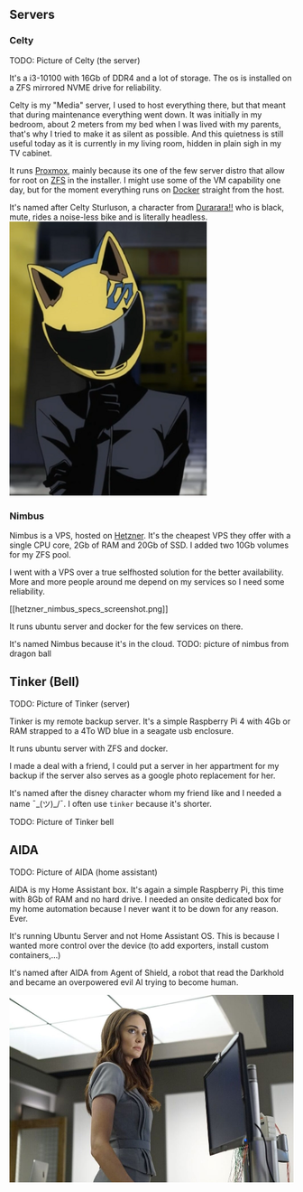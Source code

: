## Servers
### Celty

TODO: Picture of Celty (the server)

It's a i3-10100 with 16Gb of DDR4 and a lot of storage. The os is installed on a ZFS mirrored NVME drive for reliability.

Celty is my "Media" server, I used to host everything there, but that meant that during maintenance everything went down.
It was initially in my bedroom, about 2 meters from my bed when I was lived with my parents, that's why I tried to make it as silent as possible. And this quietness is still useful today as it is currently in my living room, hidden in plain sigh in my TV cabinet.

It runs [Proxmox](proxmox.md), mainly because its one of the few server distro that allow for root on [ZFS](celty/zfs) in the installer. I might use some of the VM capability one day, but for the moment everything runs on [Docker](docs/celty/host/docker.md) straight from the host.

It's named after Celty Sturluson, a character from [Durarara!!](https://en.wikipedia.org/wiki/Durarara!!) who is black, mute, rides a noise-less bike and is literally headless.
![Celty Sturluson from Durarara](../assets/Celty.png)

### Nimbus

Nimbus is a VPS, hosted on [Hetzner](https://hetzner.com/). It's the cheapest VPS they offer with a single CPU core, 2Gb of RAM and 20Gb of SSD. I added two 10Gb volumes for my ZFS pool.

I went with a VPS over a true selfhosted solution for the better availability. More and more people around me depend on my services so I need some reliability.

[[hetzner_nimbus_specs_screenshot.png]]

It runs ubuntu server and docker for the few services on there.

It's named Nimbus because it's in the cloud.
TODO: picture of nimbus from dragon ball


## Tinker (Bell)

TODO: Picture of Tinker (server)

Tinker is my remote backup server. It's a simple Raspberry Pi 4 with 4Gb or RAM strapped to a 4To WD blue in a seagate usb enclosure.

It runs ubuntu server with ZFS and docker.

I made a deal with a friend, I could put a server in her appartment for my backup if the server also serves as a google photo replacement for her.

It's named after the disney character whom my friend like and I needed a name ¯\_(ツ)\_/¯. I often use `tinker` because it's shorter.

TODO: Picture of Tinker bell

## AIDA

TODO: Picture of AIDA (home assistant)

AIDA is my Home Assistant box. It's again a simple Raspberry Pi, this time with 8Gb of RAM and no hard drive. I needed an onsite dedicated box for my home automation because I never want it to be down for any reason. Ever.

It's running Ubuntu Server and not Home Assistant OS. This is because I wanted more control over the device (to add exporters, install custom containers,...)

It's named after AIDA from Agent of Shield, a robot that read the Darkhold and became an overpowered evil AI trying to become human.

![Picture of AIDA from Agents of Shield](../assets/AIDA.jpg)